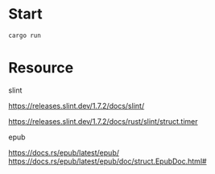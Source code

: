 # Start

```bash
cargo run
```

# Resource

slint

https://releases.slint.dev/1.7.2/docs/slint/

https://releases.slint.dev/1.7.2/docs/rust/slint/struct.timer

epub

https://docs.rs/epub/latest/epub/
https://docs.rs/epub/latest/epub/doc/struct.EpubDoc.html#